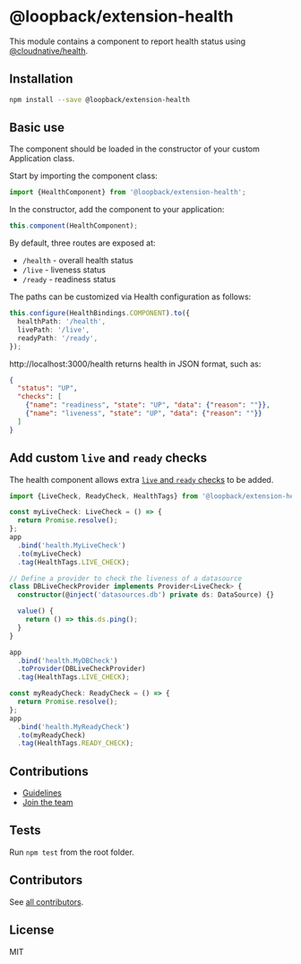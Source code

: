 # @loopback/extension-health

This module contains a component to report health status using
[@cloudnative/health](https://github.com/CloudNativeJS/cloud-health).

## Installation

```sh
npm install --save @loopback/extension-health
```

## Basic use

The component should be loaded in the constructor of your custom Application
class.

Start by importing the component class:

```ts
import {HealthComponent} from '@loopback/extension-health';
```

In the constructor, add the component to your application:

```ts
this.component(HealthComponent);
```

By default, three routes are exposed at:

- `/health` - overall health status
- `/live` - liveness status
- `/ready` - readiness status

The paths can be customized via Health configuration as follows:

```ts
this.configure(HealthBindings.COMPONENT).to({
  healthPath: '/health',
  livePath: '/live',
  readyPath: '/ready',
});
```

http://localhost:3000/health returns health in JSON format, such as:

```json
{
  "status": "UP",
  "checks": [
    {"name": "readiness", "state": "UP", "data": {"reason": ""}},
    {"name": "liveness", "state": "UP", "data": {"reason": ""}}
  ]
}
```

## Add custom `live` and `ready` checks

The health component allows extra
[`live` and `ready` checks](https://github.com/CloudNativeJS/cloud-health#readiness-vs-liveness)
to be added.

```ts
import {LiveCheck, ReadyCheck, HealthTags} from '@loopback/extension-health';

const myLiveCheck: LiveCheck = () => {
  return Promise.resolve();
};
app
  .bind('health.MyLiveCheck')
  .to(myLiveCheck)
  .tag(HealthTags.LIVE_CHECK);

// Define a provider to check the liveness of a datasource
class DBLiveCheckProvider implements Provider<LiveCheck> {
  constructor(@inject('datasources.db') private ds: DataSource) {}

  value() {
    return () => this.ds.ping();
  }
}

app
  .bind('health.MyDBCheck')
  .toProvider(DBLiveCheckProvider)
  .tag(HealthTags.LIVE_CHECK);

const myReadyCheck: ReadyCheck = () => {
  return Promise.resolve();
};
app
  .bind('health.MyReadyCheck')
  .to(myReadyCheck)
  .tag(HealthTags.READY_CHECK);
```

## Contributions

- [Guidelines](https://github.com/strongloop/loopback-next/blob/master/docs/CONTRIBUTING.md)
- [Join the team](https://github.com/strongloop/loopback-next/issues/110)

## Tests

Run `npm test` from the root folder.

## Contributors

See
[all contributors](https://github.com/strongloop/loopback-next/graphs/contributors).

## License

MIT
